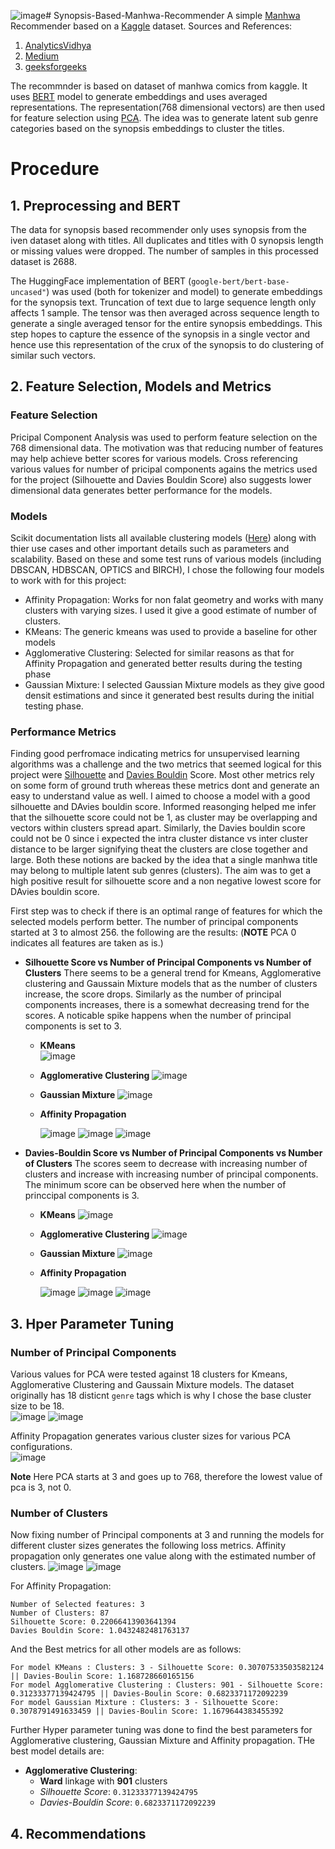 ![image](https://github.com/user-attachments/assets/fcdc85c0-8934-4667-b4ec-d72ab61cd5ce)# Synopsis-Based-Manhwa-Recommender
A simple [Manhwa](https://en.wikipedia.org/wiki/Manhwa) Recommender based on a [Kaggle](https://www.kaggle.com/datasets/iridazzle/webtoon-originals-datasets?select=webtoon_originals_en.csv) dataset.
Sources and References:
1. [AnalyticsVidhya](https://www.analyticsvidhya.com/blog/2021/07/recommendation-system-understanding-the-basic-concepts/)
2. [Medium](https://medium.com/@hazallgultekin/what-is-silhouette-score-f428fb39bf9a)
3. [geeksforgeeks](https://www.geeksforgeeks.org/davies-bouldin-index/)

The recommnder is based on dataset of manhwa comics from kaggle. It uses [BERT](https://huggingface.co/docs/transformers/en/model_doc/bert) model to generate embeddings and uses averaged representations. The representation(768 dimensional vectors) are then used for feature selection using [PCA](https://www.ibm.com/think/topics/principal-component-analysis). The idea was to generate latent sub genre categories based on the synopsis embeddings to cluster the titles.


# Procedure
## 1. Preprocessing and BERT
The data for synopsis based recommender only uses synopsis from the iven dataset along with titles. All duplicates and titles with 0 synopsis length or missing values were dropped. The number of samples in this processed dataset is 2688.

The HuggingFace implementation of BERT (`google-bert/bert-base-uncased"`) was used (both for tokenizer and model) to generate embeddings for the synopsis text. Truncation of text due to large sequence length only affects 1 sample. The tensor was then averaged across sequence length to generate a single averaged tensor for the entire synopsis embeddings. This step hopes to capture the essence of the synopsis in a single vector and hence use this representation of the crux of the synopsis to do clustering of similar such vectors.


## 2. Feature Selection, Models and Metrics
### Feature Selection
Pricipal Component Analysis was used to perform feature selection on the 768 dimensional data. The motivation was that reducing number of features may help achieve better scores for various models. Cross referencing various values for number of pricipal components agains the metrics used for the project (Silhouette and Davies Bouldin Score) also suggests lower dimensional data generates better performance for the models.


### Models
Scikit documentation lists all available clustering models ([Here](https://scikit-learn.org/stable/modules/clustering#hierarchical-clustering)) along with thier use cases and other important details such as parameters and scalability. Based on these and some test runs of various models (including DBSCAN, HDBSCAN, OPTICS and BIRCH), I chose the following four models to work with for this project:

- Affinity Propagation: Works for non falat geometry and works with many clusters with varying sizes. I used it give a good estimate of number of clusters.
- KMeans: The generic kmeans was used to provide a baseline for other models
- Agglomerative Clustering: Selected for similar reasons as that for Affinity Propagation and generated better results during the testing phase
- Gaussian Mixture: I selected Gaussian Mixture models as they give good densit estimations and since it generated best results during the initial testing phase.


### Performance Metrics
Finding good perfromace indicating metrics for unsupervised learning algorithms was a challenge and the two metrics that seemed logical for this project were [Silhouette](https://medium.com/@hazallgultekin/what-is-silhouette-score-f428fb39bf9a) and [Davies Bouldin](https://www.geeksforgeeks.org/davies-bouldin-index/) Score. Most other metrics rely on some form of ground truth whereas these metrics dont and generate an easy to understand value as well. I aimed to choose a model with a good silhouette and DAvies bouldin score. Informed reasonging helped me infer that the silhouette score could not be 1, as cluster may be overlapping and vectors within clusters spread apart. Similarly, the Davies bouldin score could not be 0 since i expected the intra cluster distance vs inter cluster distance to be larger signifying  theat the clusters are close together and large. Both these notions are backed by the idea that a single manhwa title may belong to multiple latent sub genres (clusters). The aim was to get a high positive result for silhouette score and a non negative lowest score for DAvies bouldin score.

First step was to check if there is an optimal range of features for which the selected models perform better. The number of principal components started at 3 to almost 256. the following are the results:
(**NOTE** PCA 0 indicates all features are taken as is.)

- **Silhouette Score vs Number of Principal Components vs Number of Clusters**
  There seems to be a general trend for Kmeans, Agglomerative clustering and Gaussain Mixture models that as the number of clusters increase, the score drops. Similarly as the number of principal components increases, there is a somewhat decreasing trend for the scores. A noticable spike happens when the number of principal components is set to 3.
  
  - **KMeans**  
    ![image](https://github.com/user-attachments/assets/6af5c62a-ffd6-4cf1-a738-81adc57d0c41)
  
  - **Agglomerative Clustering**
    ![image](https://github.com/user-attachments/assets/7baf8e59-e873-4ec9-8cc1-3cea9afe58e4)

  - **Gaussian Mixture**
    ![image](https://github.com/user-attachments/assets/3d44105e-5912-48b0-83d0-7021a1d7cf43)

  - **Affinity Propagation**
    
    ![image](https://github.com/user-attachments/assets/e00db861-9c09-4428-9d20-3e14b74030f1)
    ![image](https://github.com/user-attachments/assets/a5b4c991-afa2-4ca9-970f-ff40f69bd919)
    ![image](https://github.com/user-attachments/assets/a88c93e6-42e8-4bdc-96f5-1a833c0d1ad8)

- **Davies-Bouldin Score vs Number of Principal Components vs Number of Clusters**
  The scores seem to decrease with increasing number of clusters and increase with increasing number of principal components. The minimum score can be observed here when the number of princcipal components is 3.

  - **KMeans**
    ![image](https://github.com/user-attachments/assets/f22aaeba-214d-441a-8b02-1f03e3237300)

  - **Agglomerative Clustering**   ![image](https://github.com/user-attachments/assets/89ecb139-b9ee-4ae2-b736-b210f5ad8a71)

  - **Gaussian Mixture**   ![image](https://github.com/user-attachments/assets/93ae5ed8-9f82-49d2-b525-9925546c7cbd)
 
  - **Affinity Propagation**
 
    ![image](https://github.com/user-attachments/assets/86318211-fc35-4f5f-8dd1-2fe86b7176f9)
    ![image](https://github.com/user-attachments/assets/2ade666c-1f54-4496-b4c8-687c54bb2ccd)
    ![image](https://github.com/user-attachments/assets/3486206c-628d-49af-ab72-7423ecbba6ea)


## 3. Hper Parameter Tuning
### Number of Principal Components
Various values for PCA were tested against 18 clusters for Kmeans, Agglomerative Clustering and Gaussain Mixture models. The dataset originally has 18 disticnt `genre` tags which is why I chose the base cluster size to be 18.   
![image](https://github.com/user-attachments/assets/3a3596a2-bae2-4624-bad6-937653df0f06)
![image](https://github.com/user-attachments/assets/e6dfccf4-4585-40e5-baca-a1f531749f6b)

Affinity Propagation generates various cluster sizes for various PCA configurations.  
![image](https://github.com/user-attachments/assets/55362dfe-b212-41f2-b1c6-108f4a04faa0)


**Note** Here PCA starts at 3 and goes up to 768, therefore the lowest value of pca is 3, not 0.

### Number of Clusters
Now fixing number of Principal components at 3 and running the models for different cluster sizes generates the following loss metrics. Affinity propagation only generates one value along with the estimated number of clusters.
![image](https://github.com/user-attachments/assets/3e1c0fef-c2ef-4e2e-9bc8-6174fbc44bc9)
![image](https://github.com/user-attachments/assets/90690ba9-48af-4472-a53c-7c942b1c947e)

For Affinity Propagation:
```
Number of Selected features: 3 
Number of Clusters: 87 
Silhouette Score: 0.22066413903641394 
Davies Bouldin Score: 1.0432482481763137
```
And the Best metrics for all other models are as follows:
```
For model KMeans : Clusters: 3 - Silhouette Score: 0.30707533503582124 || Davies-Boulin Score: 1.168728660165156
For model Agglomerative Clustering : Clusters: 901 - Silhouette Score: 0.31233377139424795 || Davies-Boulin Score: 0.6823371172092239
For model Gaussian Mixture : Clusters: 3 - Silhouette Score: 0.3078791491633459 || Davies-Boulin Score: 1.1679644383455392
```

Further Hyper parameter tuning was done to find the best parameters for Agglomerative clustering, Gaussian Mixture and Affinity propagation. THe best model details are:
- **Agglomerative Clustering**:
  - **Ward** linkage with **901** clusters
  - *Silhouette Score*: `0.31233377139424795`
  - *Davies-Bouldin Score*: `0.6823371172092239`


## 4. Recommendations










